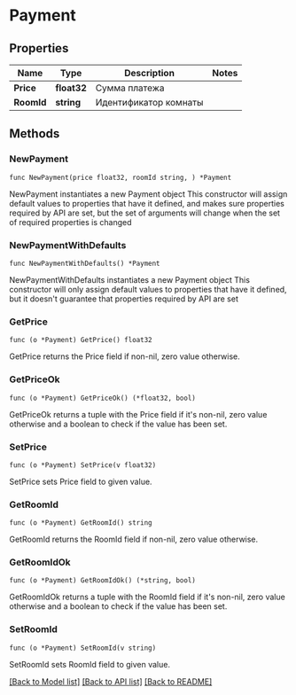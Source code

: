 # Payment

## Properties

Name | Type | Description | Notes
------------ | ------------- | ------------- | -------------
**Price** | **float32** | Сумма платежа | 
**RoomId** | **string** | Идентификатор комнаты | 

## Methods

### NewPayment

`func NewPayment(price float32, roomId string, ) *Payment`

NewPayment instantiates a new Payment object
This constructor will assign default values to properties that have it defined,
and makes sure properties required by API are set, but the set of arguments
will change when the set of required properties is changed

### NewPaymentWithDefaults

`func NewPaymentWithDefaults() *Payment`

NewPaymentWithDefaults instantiates a new Payment object
This constructor will only assign default values to properties that have it defined,
but it doesn't guarantee that properties required by API are set

### GetPrice

`func (o *Payment) GetPrice() float32`

GetPrice returns the Price field if non-nil, zero value otherwise.

### GetPriceOk

`func (o *Payment) GetPriceOk() (*float32, bool)`

GetPriceOk returns a tuple with the Price field if it's non-nil, zero value otherwise
and a boolean to check if the value has been set.

### SetPrice

`func (o *Payment) SetPrice(v float32)`

SetPrice sets Price field to given value.


### GetRoomId

`func (o *Payment) GetRoomId() string`

GetRoomId returns the RoomId field if non-nil, zero value otherwise.

### GetRoomIdOk

`func (o *Payment) GetRoomIdOk() (*string, bool)`

GetRoomIdOk returns a tuple with the RoomId field if it's non-nil, zero value otherwise
and a boolean to check if the value has been set.

### SetRoomId

`func (o *Payment) SetRoomId(v string)`

SetRoomId sets RoomId field to given value.



[[Back to Model list]](../README.md#documentation-for-models) [[Back to API list]](../README.md#documentation-for-api-endpoints) [[Back to README]](../README.md)


